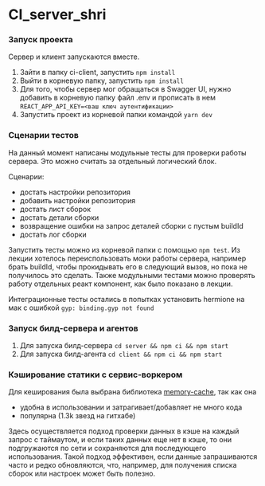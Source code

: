 # CI_server_shri

### Запуск проекта 

Сервер и клиент запускаются вместе.

1. Зайти в папку ci-client, запустить `npm install`
2. Выйти в корневую папку, запустить `npm install`
3. Для того, чтобы сервер мог обращаться в Swagger UI, нужно добавить в корневую папку файл .env и прописать в нем 
`REACT_APP_API_KEY=<ваш ключ аутентификации>`
3. Запустить проект из корневой папки командой `yarn dev`

### Сценарии тестов

На данный момент написаны модульные тесты для проверки работы сервера. Это можно считать за отдельный логический блок.

Сценарии:
- достать настройки репозитория
- добавить настройки репозитория
- достать лист сборок
- достать детали сборки
- возвращение ошибки на запрос деталей сборки с пустым buildId
- достать лог сборки


Запустить тесты можно из корневой папки с помощью `npm test`.
Из лекции хотелось переиспользовать моки работы сервера, например брать buildId, чтобы прокидывать его в следующий вызов, но пока не получилось это сделать.
Также модульными тестами можно проверять работу отдельных реакт компонент, как было показано в лекции.

Интеграционные тесты остались в попытках установить hermione на мак с ошибкой `gyp: binding.gyp not found `

### Запуск билд-сервера и агентов

1. Для запуска билд-сервера `cd server && npm ci && npm start`
2. Для запуска билд-агента `cd client && npm ci && npm start`

### Кэширование статики с сервис-воркером

Для кеширования была выбрана библиотека [memory-cache](https://www.npmjs.com/package/memory-cache), так как она
- удобна в использовании и затрагивает/добавляет не много кода
- популярна (1.3k звезд на гитхабе)

Здесь осуществляется подход проверки данных в кэше на каждый запрос с таймаутом, и если таких данных еще нет в кэше, то они подгружаются по сети и сохраняются для последующего использования. 
Такой подход эффективен, если данные запрашиваются часто и редко обновляются, что, например, для получения списка сборок или настроек может быть полезно. 
